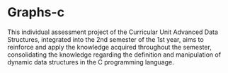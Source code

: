 # Graphs-c

This individual assessment project of the Curricular Unit Advanced Data Structures, integrated into the 2nd semester of the 1st year, aims to reinforce and apply the knowledge acquired throughout the semester, consolidating the knowledge regarding the definition and manipulation of dynamic data structures in the C programming language.

